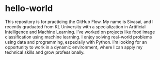 # hello-world
This repository is for practicing the GitHub Flow.
My name is Sivasai, and I recently graduated from KL University with a specialization in Artificial Intelligence and Machine Learning. I’ve worked on projects like food image classification using machine learning. I enjoy solving real-world problems using data and programming, especially with Python. I’m looking for an opportunity to work in a dynamic environment, where I can apply my technical skills and grow professionally.
